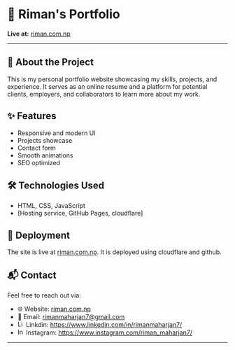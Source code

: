 # 📌 Riman's Portfolio  
**Live at:** [riman.com.np](https://riman.com.np)  

---

## 🚀 About the Project  
This is my personal portfolio website showcasing my skills, projects, and experience. It serves as an online resume and a platform for potential clients, employers, and collaborators to learn more about my work.  

## ✨ Features  
- Responsive and modern UI  
- Projects showcase  
- Contact form  
- Smooth animations  
- SEO optimized  

## 🛠 Technologies Used  
- HTML, CSS, JavaScript 
- [Hosting service, GitHub Pages, cloudflare]  


## 🚀 Deployment  
The site is live at [riman.com.np](https://riman.com.np). It is deployed using cloudflare and github.  

## 📬 Contact  
Feel free to reach out via:  
- 🌐 Website: [riman.com.np](https://riman.com.np)  
- 📧 Email: rimanmaharjan7@gmail.com
- <a href="https://www.linkedin.com/in/rimanmaharjan7/"><img src="https://cdn1.iconfinder.com/data/icons/logotypes/32/circle-linkedin-512.png" width="15" height="15" alt="Linkdin" /></a> Linkdin: https://www.linkedin.com/in/rimanmaharjan7/
-  <a href="https://www.instagram.com/riman_maharjan7/"><img src="https://upload.wikimedia.org/wikipedia/commons/5/58/Instagram-Icon.png" width="15" height="15" alt="Instagram" /></a> Instagram: https://www.instagram.com/riman_maharjan7/

---

